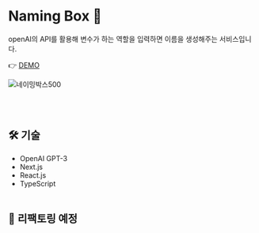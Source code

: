 # Naming Box 🎁

openAI의 API를 활용해 변수가 하는 역할을 입력하면 이름을 생성해주는 서비스입니다.

👉 [DEMO](https://naming-box-dtsw.vercel.app/)

![네이밍박스500](https://user-images.githubusercontent.com/102464638/233069801-887cdf9e-0ecd-4372-a2f2-871b1c888cf9.gif)

<br><br>

## 🛠️ 기술

- OpenAI GPT-3
- Next.js
- React.js
- TypeScript
  <br><br>

## 💪 리팩토링 예정
